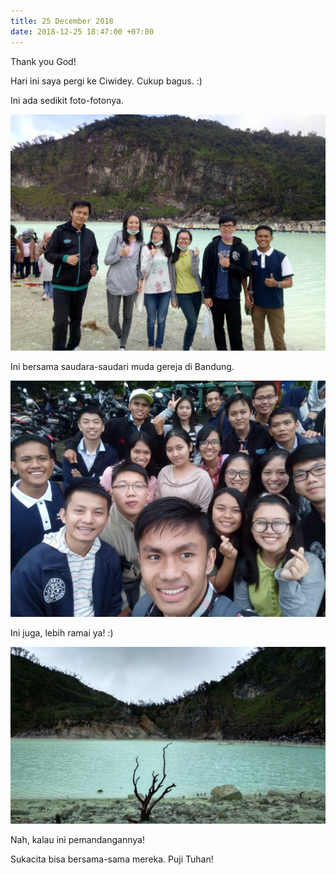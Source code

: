 ```yaml
---
title: 25 December 2018
date: 2018-12-25 18:47:00 +07:00
---
```


Thank you God!

Hari ini saya pergi ke Ciwidey. Cukup bagus. :)

Ini ada sedikit foto-fotonya.

<!--more-->

![IMG-20181225-WA0007.jpg](/uploads/IMG-20181225-WA0007.jpg)

Ini bersama saudara-saudari muda gereja di Bandung.

![IMG-20181225-WA0011.jpg](/uploads/IMG-20181225-WA0011.jpg)

Ini juga, lebih ramai ya! :)

![IMG_20181225_085536_HDR.jpg](/uploads/IMG_20181225_085536_HDR.jpg)

Nah, kalau ini pemandangannya!

Sukacita bisa bersama-sama mereka. Puji Tuhan!